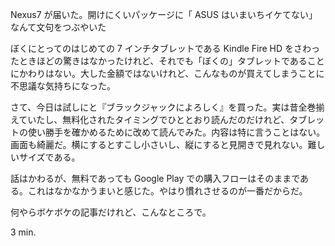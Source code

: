 Nexus7 が届いた。開けにくいパッケージに「 ASUS はいまいちイケてない」なんて文句をつぶやいた

ぼくにとってのはじめての 7 インチタブレットである Kindle Fire HD をさわったときほどの驚きはなかったけれど、それでも「ぼくの」タブレットであることにかわりはない。大した金額ではないけれど、こんなものが買えてしまうことに不思議な気持ちになった。

さて、今日は試しにと『ブラックジャックによろしく』を買った。実は昔全巻揃えていたし、無料化されたタイミングでひととおり読んだのだけれど、タブレットの使い勝手を確かめるために改めて読んでみた。内容は特に言うことはない。画面も綺麗だ。横にするとすこし小さいし、縦にすると見開きで見れない。難しいサイズである。

話はかわるが、無料であっても Google Play での購入フローはそのままである。これはなかなかうまいと感じた。やはり慣れさせるのが一番だからだ。

何やらボケボケの記事だけれど、こんなところで。

3 min.


